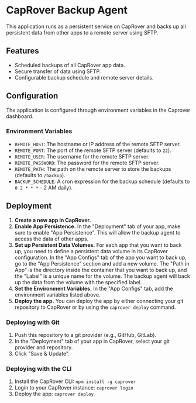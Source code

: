 # CapRover Backup Agent

This application runs as a persistent service on CapRover and backs up all persistent data from other apps to a remote server using SFTP.

## Features

-   Scheduled backups of all CapRover app data.
-   Secure transfer of data using SFTP.
-   Configurable backup schedule and remote server details.

## Configuration

The application is configured through environment variables in the Caprover dashboard.

### Environment Variables

-   `REMOTE_HOST`: The hostname or IP address of the remote SFTP server.
-   `REMOTE_PORT`: The port of the remote SFTP server (defaults to `22`).
-   `REMOTE_USER`: The username for the remote SFTP server.
-   `REMOTE_PASSWORD`: The password for the remote SFTP server.
-   `REMOTE_PATH`: The path on the remote server to store the backups (defaults to `/backup`).
-   `BACKUP_SCHEDULE`: A cron expression for the backup schedule (defaults to `0 2 * * *` - 2 AM daily).

## Deployment

1.  **Create a new app in CapRover.**
2.  **Enable App Persistence.** In the "Deployment" tab of your app, make sure to enable "App Persistence". This will allow the backup agent to access the data of other apps.
3.  **Set up Persistent Data Volumes.** For each app that you want to back up, you need to define a persistent data volume in its CapRover configuration. In the "App Configs" tab of the app you want to back up, go to the "App Persistence" section and add a new volume. The "Path in App" is the directory inside the container that you want to back up, and the "Label" is a unique name for the volume. The backup agent will back up the data from the volume with the specified label.
4.  **Set the Environment Variables.** In the "App Configs" tab, add the environment variables listed above.
5.  **Deploy the app.** You can deploy the app by either connecting your git repository to CapRover or by using the `caprover deploy` command.

### Deploying with Git

1.  Push this repository to a git provider (e.g., GitHub, GitLab).
2.  In the "Deployment" tab of your app in CapRover, select your git provider and repository.
3.  Click "Save & Update".

### Deploying with the CLI

1.  Install the CapRover CLI: `npm install -g caprover`
2.  Login to your CapRover instance: `caprover login`
3.  Deploy the app: `caprover deploy`
